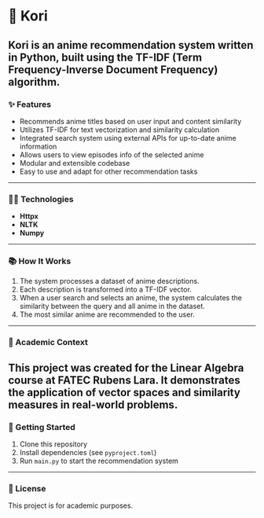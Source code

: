 # 🌌 Kori
Kori is an anime recommendation system written in Python, built using the TF-IDF (Term Frequency-Inverse Document Frequency) algorithm.
---

### ✨ Features
- Recommends anime titles based on user input and content similarity
- Utilizes TF-IDF for text vectorization and similarity calculation
- Integrated search system using external APIs for up-to-date anime information
- Allows users to view episodes info of the selected anime
- Modular and extensible codebase
- Easy to use and adapt for other recommendation tasks
---

### 🧑‍💻 Technologies
- **Httpx**
- **NLTK** 
- **Numpy**
---
### 📚 How It Works
1. The system processes a dataset of anime descriptions.
2. Each description is transformed into a TF-IDF vector.
3. When a user search and selects an anime, the system calculates the similarity between the query and all anime in the dataset.
4. The most similar anime are recommended to the user.
---
### 🏫 Academic Context
This project was created for the Linear Algebra course at **FATEC Rubens Lara**. It demonstrates the application of vector spaces and similarity measures in real-world problems.
---
### 🚀 Getting Started
1. Clone this repository
2. Install dependencies (see `pyproject.toml`)
3. Run `main.py` to start the recommendation system
---
### 📄 License
This project is for academic purposes.

